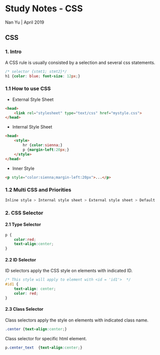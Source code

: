 # Study Notes - CSS
Nan Yu | April 2019   
  
## CSS

### 1. Intro

A CSS rule is usually consisted by a selection and several css statements.
```css
/* selector {stmt1; stmt2}*/
h1 {color: blue; font-size: 12px;}
```
### 1.1 How to use CSS
- External Style Sheet
```html
<head>
	<link rel="stylesheet" type="text/css" href="mystyle.css">  
</head>
```

- Internal Style Sheet
```html
<head>
	<style>
		hr {color:sienna;} 
		p {margin-left:20px;} 
	</style>
</head>
```

- Inner Style
```html
<p style="color:sienna;margin-left:20px">...</p>
```

### 1.2 Multi CSS and Priorities
 ```python
 Inline style > Internal style sheet > External style sheet > Default
```
### 2. CSS Selector
#### 2.1 Type Selector
```css
p {  
	color:red;  
	text-align:center;  
}
```

#### 2.2 ID Selector 
ID selectors apply the CSS style on elements with indicated ID.
```css
/* This style will apply to element with <id = 'id1'>  */
#id1 {
	text-align: center;
	color: red;
}
```

#### 2.3 Class Selector
Class selectors apply the style on elements with indicated class name.
```css
.center {text-align:center;}
```
Class selector for specific html element.
```css
p.center_text  {text-align:center;}
```
<!--stackedit_data:
eyJoaXN0b3J5IjpbLTE1Mzg4MzQyNTUsLTg0NTI2NzY2MywxND
E5NDE5OTg5XX0=
-->